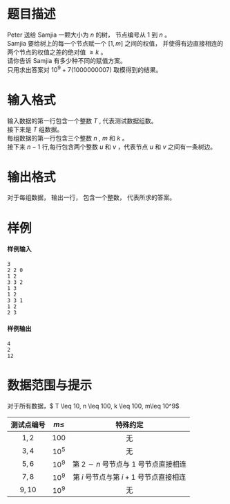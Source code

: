 
# 题目描述

Peter 送给 Samjia 一颗大小为 $n$ 的树， 节点编号从 $1$ 到 $n$ 。  
Samjia 要给树上的每一个节点赋一个 $[1,m]$ 之间的权值， 并使得有边直接相连的两个节点的权值之差的绝对值 $\geq k$ 。  
请你告诉 Samjia 有多少种不同的赋值方案。  
只用求出答案对 $10^9+7(1000000007)$ 取模得到的结果。

# 输入格式

输入数据的第一行包含一个整数 $T$ , 代表测试数据组数。  
接下来是 $T$ 组数据。   
每组数据的第一行包含三个整数 $n$ , $m$ 和 $k$ 。  
接下来 $n−1$ 行,每行包含两个整数 $u$ 和 $v$ ，代表节点 $u$ 和 $v$ 之间有一条树边。

# 输出格式

对于每组数据， 输出一行， 包含一个整数， 代表所求的答案。

# 样例

#### 样例输入 
```plain
3
2 2 0
1 2
3 3 2
1 3
1 2
3 3 1
1 2
2 3
```

#### 样例输出 
```plain
4
2
12
```

# 数据范围与提示

对于所有数据，$ T \leq 10, n \leq 100, k \leq 100, m\leq 10^9$  

| 测试点编号 | $m\le$ |                 特殊约定                 |
| :--------: | :----: | :--------------------------------------: |
|   $1,2$    | $100$  |                    无                    |
|   $3,4$    | $10^5$ |                    无                    |
|   $5,6$    | $10^9$ | 第 $2\sim n$ 号节点与 $1$ 号节点直接相连 |
|   $7,8$    | $10^9$ |  第 $i$ 号节点与第 $i+1$ 号节点直接相连  |
|   $9,10$   | $10^9$ |                    无                    |



